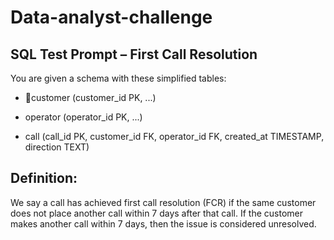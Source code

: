 # Data-analyst-challenge

## SQL Test Prompt – First Call Resolution

You are given a schema with these simplified tables:

- customer (customer_id PK, ...)

- operator (operator_id PK, ...)

- call (call_id PK, customer_id FK, operator_id FK, created_at TIMESTAMP, direction TEXT)

## Definition:

We say a call has achieved first call resolution (FCR) if the same customer does not place another call within 7 days after that call.
If the customer makes another call within 7 days, then the issue is considered unresolved.
